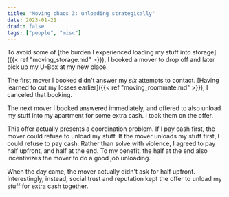 ```yaml
---
title: "Moving chaos 3: unloading strategically"
date: 2023-01-21
draft: false
tags: ["people", "misc"]
---
```

To avoid some of [the burden I experienced loading my stuff into storage]({{< ref "moving_storage.md" >}}), I booked a mover to drop off and later pick up my U-Box at my new place.

The first mover I booked didn't answer my _six_ attempts to contact. [Having learned to cut my losses earlier]({{< ref "moving_roommate.md" >}}), I canceled that booking.

The next mover I booked answered immediately, and offered to also unload my stuff into my apartment for some extra cash. I took them on the offer.

This offer actually presents a coordination problem. If I pay cash first, the mover could refuse to unload my stuff. If the mover unloads my stuff first, I could refuse to pay cash. Rather than solve with violence, I agreed to pay half upfront, and half at the end. To my benefit, the half at the end also incentivizes the mover to do a good job unloading. 

When the day came, the mover actually didn't ask for half upfront. Interestingly, instead, social trust and reputation kept the offer
to unload my stuff for extra cash together.

